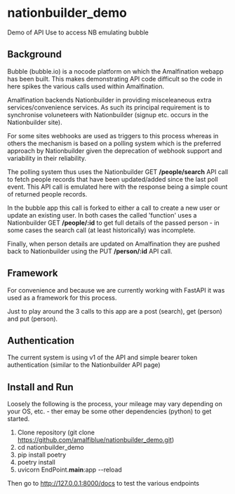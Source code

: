 # nationbuilder_demo
Demo of API Use to access NB emulating bubble

## Background

Bubble (bubble.io) is a nocode platform on which the Amalfination webapp has been built. This makes demonstrating API code difficult so the code in here spikes the various calls used within Amalfination.

Amalfination backends Nationbuilder in providing misceleaneous extra services/convenience services. As such its principal requirement is to synchronise voluneteers with Nationbuilder (signup etc. occurs in the Nationbuilder site).

For some sites webhooks are used as triggers to this process whereas in others the mechanism is based on a polling system which is the preferred approach by Nationbuilder given the deprecation of webhook support and variability in their reliability.

The polling system thus uses the Nationbuilder GET **/people/search** API call to fetch people records that have been updated/added since the last poll event. This API call is emulated here with the response being a simple count of returned people records.

In the bubble app this call is forked to either a call to create a new user or update an existing user. In both cases the called 'function' uses a Nationbuilder GET **/people/:id** to get full details of the passed person - in some cases the search call (at least historically) was incomplete.

Finally, when person details are updated on Amalfination they are pushed back to Nationbuilder using the PUT **/person/:id** API call.

## Framework

For convenience and because we are currently working with FastAPI it was used as a framework for this process.

Just to play around the 3 calls to this app are a post (search), get (person) and put (person).

## Authentication

The current system is using v1 of the API and simple bearer token authentication (similar to the Nationbuilder API page)
## Install and Run

Loosely the following is the process, your mileage may vary depending on your OS, etc. - ther emay be some other dependencies (python) to get started.

1. Clone repository (git clone https://github.com/amalfiblue/nationbuilder_demo.git)
2. cd nationbuilder_demo
3. pip install poetry
4. poetry install
5. uvicorn EndPoint.__main__:app --reload

Then go to http://127.0.0.1:8000/docs to test the various endpoints
